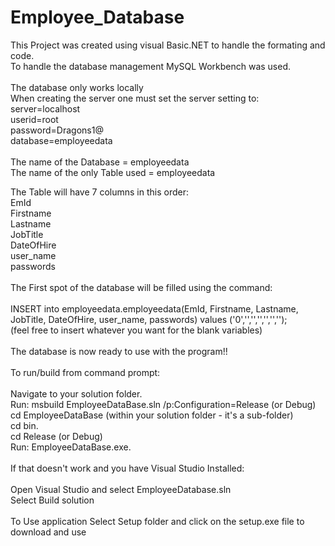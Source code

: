 # Employee_Database

This Project was created using visual Basic.NET to handle the formating and code. \
To handle the database management MySQL Workbench was used. \
\
The database only works locally \
When creating the server one must set the server setting to: <br> 
server=localhost \
userid=root \
password=Dragons1@ \
database=employeedata \
<br>
The name of the Database = employeedata <br>
The name of the only Table used = employeedata <br>

The Table will have 7 columns in this order: <br>
EmId <br>
Firstname <br>
Lastname <br>
JobTitle <br>
DateOfHire <br>
user_name <br>
passwords <br>
<br>
The First spot of the database will be filled using the command: <br>
<br>
INSERT into employeedata.employeedata(EmId, Firstname, Lastname, JobTitle, DateOfHire, user_name, passwords) values ('0','','','','','',''); <br>
(feel free to insert whatever you want for the blank variables) <br>
<br>
The database is now ready to use with the program!! <br>
<br>
To run/build from command prompt: <br>
<br>
Navigate to your solution folder. <br>
Run: msbuild EmployeeDataBase.sln /p:Configuration=Release (or Debug) <br>
cd EmployeeDataBase (within your solution folder - it's a sub-folder) <br>
cd bin.<br>
cd Release (or Debug) <br>
Run: EmployeeDataBase.exe. <br>
<br>
If that doesn't work and you have Visual Studio Installed: <br>
<br>
Open Visual Studio and select EmployeeDatabase.sln <br>
Select Build solution <br>
<br>
To Use application Select Setup folder and click on the setup.exe file to download and use <br>
